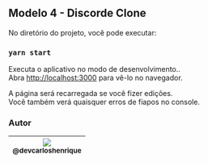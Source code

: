 ## Modelo 4 - Discorde Clone

No diretório do projeto, você pode executar:

### `yarn start`

Executa o aplicativo no modo de desenvolvimento..<br />Abra [http://localhost:3000](http://localhost:3000) para vê-lo no navegador.


A página será recarregada se você fizer edições. <br />  Você também verá quaisquer erros de fiapos no  console.


### Autor

| [<img src="https://avatars2.githubusercontent.com/u/57951744?s=180&v=4"><br><sub>@devcarloshenrique</sub>](https://github.com/devcarloshenrique) |
| :---: |

